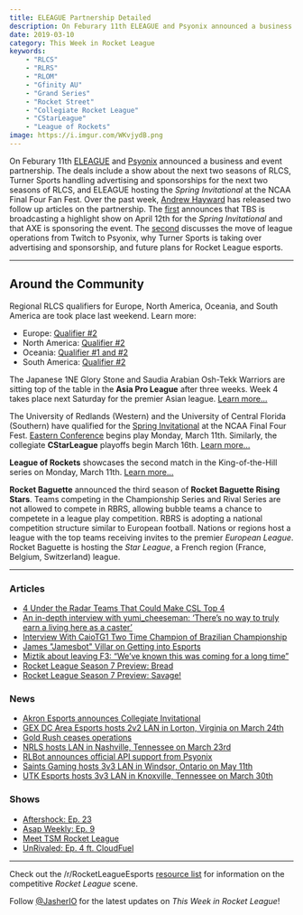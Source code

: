 ```yaml
---
title: ELEAGUE Partnership Detailed
description: On Feburary 11th ELEAGUE and Psyonix announced a business and event partnership. The deals include a show about the next two seasons of RLCS, Turner Sports handling advertising and sponsorships for the next two seasons of RLCS, and ELEAGUE hosting the Spring Invitational at the NCAA Final Four Fan Fest.
date: 2019-03-10
category: This Week in Rocket League
keywords:
    - "RLCS"
    - "RLRS"
    - "RLOM"
    - "Gfinity AU"
    - "Grand Series"
    - "Rocket Street"
    - "Collegiate Rocket League"
    - "CStarLeague"
    - "League of Rockets"
image: https://i.imgur.com/WKvjydB.png
---
```


On Feburary 11th [ELEAGUE](https://www.eleague.com/rocketleague-2019/news/partnership) and [Psyonix](https://www.rocketleagueesports.com/news/collegiate-rocket-league-heads-to-ncaa-final-four-fan-fest/) announced a business and event partnership. The deals include a show about the next two seasons of RLCS, Turner Sports handling advertising and sponsorships for the next two seasons of RLCS, and ELEAGUE hosting the _Spring Invitational_ at the NCAA Final Four Fan Fest. Over the past week, [Andrew Hayward](https://twitter.com/ahaywa) has released two follow up articles on the partnership. The [first](https://esportsobserver.com/eleague-rocket-league-ncaa/) announces that TBS is broadcasting a highlight show on April 12th for the _Spring Invitational_ and that AXE is sponsoring the event. The [second](https://esportsobserver.com/psyonix-eleague-interview/) discusses the move of league operations from Twitch to Psyonix, why Turner Sports is taking over advertising and sponsorship, and future plans for Rocket League esports.

---

## Around the Community

Regional RLCS qualifiers for Europe, North America, Oceania, and South America are took place last weekend. Learn more:

-   Europe: [Qualifier #2](https://www.reddit.com/r/RocketLeagueEsports/comments/azeq1n/rlcsrlrs_s7_eu_qualifier_2_megathread/)
-   North America: [Qualifier #2](https://www.reddit.com/r/RocketLeagueEsports/comments/az69b2/rlcsrlrs_s7_na_qualifier_2_megathread/)
-   Oceania: [Qualifier #1 and #2](https://www.reddit.com/r/RocketLeagueEsports/comments/aywul1/rlcs_s7_gfinity_oceanic_masters_open_qualifiers/)
-   South America: [Qualifier #2](https://www.reddit.com/r/RocketLeagueEsports/comments/az8ss2/second_batch_of_teams_qualified_to_the_sam_grand/)

The Japanese 1NE Glory Stone and Saudia Arabian Osh-Tekk Warriors are sitting top of the table in the **Asia Pro League** after three weeks. Week 4 takes place next Saturday for the premier Asian league. [Learn more...](https://liquipedia.net/rocketleague/1NE_eSports/Asia_Pro_League/Season_3/League_Play)

The University of Redlands (Western) and the University of Central Florida (Southern) have qualified for the [Spring Invitational](https://liquipedia.net/rocketleague/Collegiate_Rocket_League/Season_3) at the NCAA Final Four Fest. [Eastern Conference](https://liquipedia.net/rocketleague/Collegiate_Rocket_League/Season_3/Eastern) begins play Monday, March 11th. Similarly, the collegiate **CStarLeague** playoffs begin March 16th. [Learn more...](https://cstarleague.com/rl/news_articles/1007)

**League of Rockets** showcases the second match in the King-of-the-Hill series on Monday, March 11th. [Learn more...](https://liquipedia.net/rocketleague/League_of_Rockets/The_LoR_Games/2)

**Rocket Baguette** announced the third season of **Rocket Baguette Rising Stars**. Teams competing in the Championship Series and Rival Series are not allowed to compete in RBRS, allowing bubble teams a chance to competete in a league play competition. RBRS is adopting a national competition structure similar to European football. Nations or regions host a league with the top teams receiving invites to the premier _European League_. Rocket Baguette is hosting the _Star League_, a French region (France, Belgium, Switzerland) league.

---

### Articles

-   [4 Under the Radar Teams That Could Make CSL Top 4](https://cstarleague.com/rl/news_articles/1007)
-   [An in-depth interview with yumi_cheeseman: ‘There’s no way to truly earn a living here as a caster’](https://www.dailyesports.gg/interview-with-yumi-cant-earn-living-as-caster/)
-   [Interview With CaioTG1 Two Time Champion of Brazilian Championship](https://www.reddit.com/r/RocketLeagueEsports/comments/ayy19k/interview_with_caiotg1_two_time_champion_of/)
-   [James "Jamesbot" Villar on Getting into Esports](https://thegamehaus.com/rocket-league-james-jamesbot-villar-on-getting-into-esports/2019/03/09/)
-   [Miztik about leaving F3: “We’ve known this was coming for a long time”](https://rocketeers.gg/interview-flipsid3-tactics-miztik-leaving-rocket-league-yukeo/)
-   [Rocket League Season 7 Preview: Bread](https://thegamehaus.com/rocket-league-season-7-previews-bread/2019/03/06/)
-   [Rocket League Season 7 Preview: Savage!](https://thegamehaus.com/rocket-league-season-7-previews-savage/2019/03/03/)

### News

-   [Akron Esports announces Collegiate Invitational](https://twitter.com/ZipsEsports/status/1104147362799325184)
-   [GEX DC Area Esports hosts 2v2 LAN in Lorton, Virginia on March 24th](https://twitter.com/GEXDCAE/status/1104083908491165696)
-   [Gold Rush ceases operations](https://twitter.com/GoldRushGG/status/1105126520530632705)
-   [NRLS hosts LAN in Nashville, Tennessee on March 23rd](https://smash.gg/tournament/nashville-rocket-league-series-season-2/details)
-   [RLBot announces official API support from Psyonix](https://twitter.com/RLBotOfficial/status/1104513365001551872)
-   [Saints Gaming hosts 3v3 LAN in Windsor, Ontario on May 11th](https://smash.gg/tournament/saints-gaming-live-2019/details)
-   [UTK Esports hosts 3v3 LAN in Knoxville, Tennessee on March 30th](https://twitter.com/utkesports/status/1075138062030700544)

### Shows

-   [Aftershock: Ep. 23](https://www.youtube.com/watch?v=MAk0porJTzo&feature=youtu.be)
-   [Asap Weekly: Ep. 9](https://radiopublic.com/asap-artifact-and-rocket-league-p-WeymEZ/ep/s1!5c332)
-   [Meet TSM Rocket League](https://www.youtube.com/watch?v=4NutdOYIIoU)
-   [UnRivaled: Ep. 4 ft. CloudFuel](https://www.twitch.tv/videos/390963110)

---

Check out the /r/RocketLeagueEsports [resource list](https://www.reddit.com/r/RocketLeagueEsports/wiki/links) for information on the competitive _Rocket League_ scene.

Follow [@JasherIO](https://twitter.com/JasherIO) for the latest updates on _This Week in Rocket League_!
